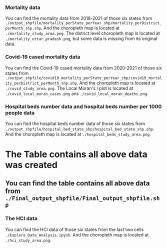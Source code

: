 ### Mortality data
You can find the mortality data from 2018-2021 of those six states from `./output_shpfile/mortality_perState_perYear_shp/mortality_perDistrict_perMonth_shp.shp`.
And the choropleth map is located at `./mortality_study_area.png`.
The district level choropleth map is located at `./mortality_uttar_pradesh.png`, but some data is missing from its original data.

### Covid-19 cased mortality data
You can find the Covid-19 cased mortality data from 2020-2021 of those six states from `./output_shpfile/covid19_mortality_perState_perYear_shp/covid19_mortality_perDistrict_perMonth_shp.shp`.
And the choropleth map is located at `./covid_study_area.png`.
The Local Moran's I plot is located at `./covid_local_moran_cases.png` ans `./covid_local_moran_deaths.png`.

### Hospital beds number data and hospital beds number per 1000 people data
You can find the hospital beds number data of those six states from `./output_shpfile/hospital_bed_state_shp/hospital_bed_state_shp.shp`.
And the choropleth map is located at `./hospital_beds_study_area.png`.

# The Table contains all above data was created
## You can find the table contains all above data from `./Final_output_shpfile/Final_output_shpfile.shp`

### The HCI data
You can find the HCI data of those six states from the last two cells `./Explora_Data_Analysis.ipynb`.
And the choropleth map is located at `./hci_study_area.png`.
